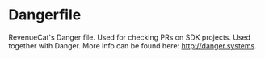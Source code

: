 # Dangerfile
RevenueCat's Danger file. Used for checking PRs on SDK projects. Used together with Danger. More info can be found here: http://danger.systems.
